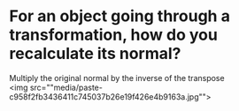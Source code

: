 # For an object going through a transformation, how do you recalculate its normal?
Multiply the original normal by the inverse of the transpose<br><img src=""media/paste-c958f2fb3436411c745037b26e19f426e4b9163a.jpg""><br>
